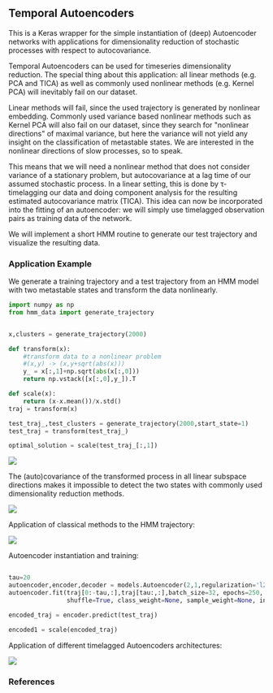 ﻿
## Temporal Autoencoders

This is a Keras wrapper for the simple instantiation of (deep) Autoencoder networks with 
applications for dimensionality reduction of stochastic processes with respect to autocovariance.

Temporal Autoencoders can be used for timeseries dimensionality reduction. 
The special thing about this application: all
linear methods (e.g. PCA and TICA) as well as commonly used nonlinear methods 
(e.g. Kernel PCA) will inevitably fail on our dataset.

Linear methods will fail, since the used trajectory is generated by nonlinear embedding.
Commonly used variance based nonlinear methods such as Kernel PCA will also fail on our dataset, 
since they search for "nonlinear directions" of maximal variance, 
but here the variance will not yield any insight on the classification of metastable states. 
We are interested in the nonlinear directions of slow processes, so to speak.

This means that we will need a nonlinear method that does not consider variance of a stationary problem, 
but autocovariance at a lag time of our assumed stochastic process. In a linear setting, 
this is done by τ-timelagging our data and doing component analysis 
for the resulting estimated autocovariance matrix (TICA). 
This idea can now be incorporated into the fitting of an autoencoder: 
we will simply use timelagged observation pairs as training data of the network. 

We will implement a short HMM routine to generate our test trajectory and visualize the resulting data.

### Application Example

We generate a training trajectory and a test trajectory from an HMM
model with two metastable states and transform the data nonlinearly. 

```python
import numpy as np
from hmm_data import generate_trajectory


x,clusters = generate_trajectory(2000)

def transform(x):
    #transform data to a nonlinear problem
    #(x,y) -> (x,y+sqrt(abs(x)))
    y_ = x[:,1]+np.sqrt(abs(x[:,0]))
    return np.vstack([x[:,0],y_]).T

def scale(x):
    return (x-x.mean())/x.std()
traj = transform(x)

test_traj_,test_clusters = generate_trajectory(2000,start_state=1)
test_traj = transform(test_traj_)

optimal_solution = scale(test_traj_[:,1])

```

![](https://raw.githubusercontent.com/mmontana/keras_temporal_autoencoder/master/img/01_data_overview.png )

The (auto)covariance
of the transformed process in all linear subspace directions makes it impossible to detect the two states with 
commonly used dimensionality reduction methods.

![](https://raw.githubusercontent.com/mmontana/keras_temporal_autoencoder/master/img/02_data_transformation.png )

Application of classical methods to the HMM trajectory:

![](https://raw.githubusercontent.com/mmontana/keras_temporal_autoencoder/master/img/03_comparison.png )

Autoencoder instantiation and training:

```python

tau=20
autoencoder,encoder,decoder = models.Autoencoder(2,1,regularization='l2',W_penalty=0.01,b_penalty=0.01,optimizer='rmsprop')
autoencoder.fit(traj[0:-tau,:],traj[tau:,:],batch_size=32, epochs=250, verbose=0, callbacks=[], validation_split=0.0, validation_data=None, 
                shuffle=True, class_weight=None, sample_weight=None, initial_epoch=0)

encoded_traj = encoder.predict(test_traj)

encoded1 = scale(encoded_traj)
```

Application of different timelagged Autoencoders architectures:

![](https://raw.githubusercontent.com/mmontana/keras_temporal_autoencoder/master/img/04_encoders.png )

### References


